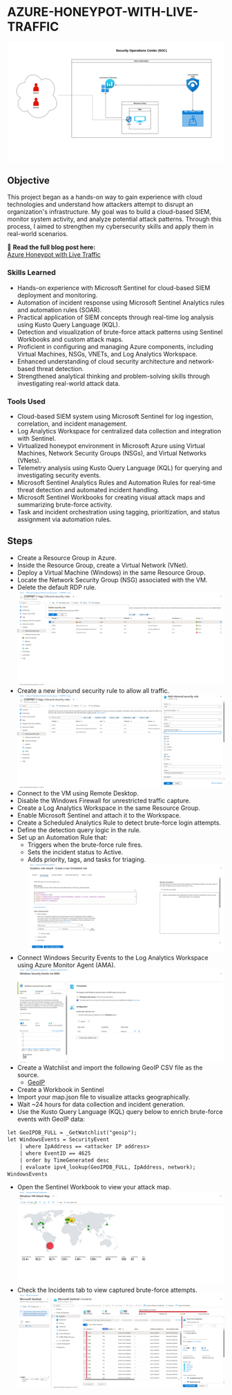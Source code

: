 # AZURE-HONEYPOT-WITH-LIVE-TRAFFIC
![Network_Design](Img/Network%20Diagram.drawio.png)
## Objective

This project began as a hands-on way to gain experience with cloud technologies and understand how attackers attempt to disrupt an organization's infrastructure. My goal was to build a cloud-based SIEM, monitor system activity, and analyze potential attack patterns. Through this process, I aimed to strengthen my cybersecurity skills and apply them in real-world scenarios.

🔗 **Read the full blog post here:**  
[Azure Honeypot with Live Traffic]( )

### Skills Learned

- Hands-on experience with Microsoft Sentinel for cloud-based SIEM deployment and monitoring.
- Automation of incident response using Microsoft Sentinel Analytics rules and automation rules (SOAR).
- Practical application of SIEM concepts through real-time log analysis using Kusto Query Language (KQL).
- Detection and visualization of brute-force attack patterns using Sentinel Workbooks and custom attack maps.
- Proficient in configuring and managing Azure components, including Virtual Machines, NSGs, VNETs, and Log Analytics Workspace.
- Enhanced understanding of cloud security architecture and network-based threat detection.
- Strengthened analytical thinking and problem-solving skills through investigating real-world attack data.

### Tools Used

- Cloud-based SIEM system using Microsoft Sentinel for log ingestion, correlation, and incident management.
- Log Analytics Workspace for centralized data collection and integration with Sentinel.
- Virtualized honeypot environment in Microsoft Azure using Virtual Machines, Network Security Groups (NSGs), and Virtual Networks (VNets).
- Telemetry analysis using Kusto Query Language (KQL) for querying and investigating security events.
- Microsoft Sentinel Analytics Rules and Automation Rules for real-time threat detection and automated incident handling.
- Microsoft Sentinel Workbooks for creating visual attack maps and summarizing brute-force activity.
- Task and incident orchestration using tagging, prioritization, and status assignment via automation rules.

## Steps
- Create a Resource Group in Azure.
- Inside the Resource Group, create a Virtual Network (VNet).
- Deploy a Virtual Machine (Windows) in the same Resource Group.
- Locate the Network Security Group (NSG) associated with the VM.
- Delete the default RDP rule.
![RDP](Img/rdp.png)
- Create a new inbound security rule to allow all traffic.
![Inbound](Img/Inbound.png)
- Connect to the VM using Remote Desktop.
- Disable the Windows Firewall for unrestricted traffic capture.
- Create a Log Analytics Workspace in the same Resource Group.
- Enable Microsoft Sentinel and attach it to the Workspace.
- Create a Scheduled Analytics Rule to detect brute-force login attempts.
- Define the detection query logic in the rule.
- Set up an Automation Rule that:
    - Triggers when the brute-force rule fires.
    - Sets the incident status to Active.
    - Adds priority, tags, and tasks for triaging.
![Analytic Rule](Img/Rule.png)
- Connect Windows Security Events to the Log Analytics Workspace using Azure Monitor Agent (AMA).
![AMA](Img/AMA.png)
- Create a Watchlist and import the following GeoIP CSV file as the source.
    - [GeoIP](https://sacyberrange00.blob.core.windows.net/vm-applications/geoip-summarized.csv?sp=r&st=2025-05-16T00:31:16Z&se=2030-01-01T08:31:16Z&spr=https&sv=2024-11-04&sr=b&sig=taUGULhhgRiY0BRwEEbhusoh%2BxaIQJWAFwxN2%2FOWWhc%3D)
- Create a Workbook in Sentinel
- Import your map.json file to visualize attacks geographically.
- Wait ~24 hours for data collection and incident generation.
- Use the Kusto Query Language (KQL) query below to enrich brute-force events with GeoIP data:
```
let GeoIPDB_FULL = _GetWatchlist("geoip");
let WindowsEvents = SecurityEvent
    | where IpAddress == <attacker IP address>
    | where EventID == 4625
    | order by TimeGenerated desc
    | evaluate ipv4_lookup(GeoIPDB_FULL, IpAddress, network);
WindowsEvents
```
- Open the Sentinel Workbook to view your attack map.
![Attack Map](Img/Attack_Map.png)
- Check the Incidents tab to view captured brute-force attempts.
![Incidents](Img/Incidents.png)



